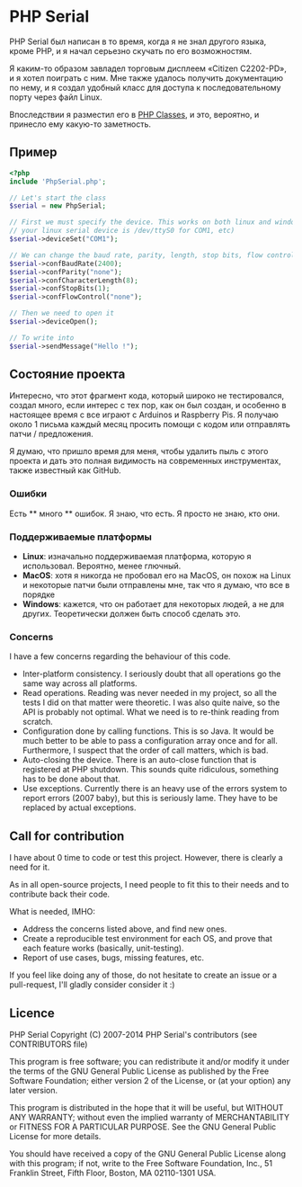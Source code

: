 PHP Serial
==========

PHP Serial был написан в то время, когда я не знал другого языка, кроме PHP, и я начал серьезно скучать по его возможностям. 

Я каким-то образом завладел торговым дисплеем «Citizen C2202-PD», и я хотел поиграть с ним. Мне также удалось получить документацию по нему, и я создал удобный класс для доступа к последовательному порту через файл Linux. 

Впоследствии я разместил его в [PHP Classes](http://www.phpclasses.org/package/3679-PHP-Communicate-with-a-serial-port.html), и это, вероятно, и принесло ему какую-то заметность.

Пример
-------

```php
<?php
include 'PhpSerial.php';

// Let's start the class
$serial = new PhpSerial;

// First we must specify the device. This works on both linux and windows (if
// your linux serial device is /dev/ttyS0 for COM1, etc)
$serial->deviceSet("COM1");

// We can change the baud rate, parity, length, stop bits, flow control
$serial->confBaudRate(2400);
$serial->confParity("none");
$serial->confCharacterLength(8);
$serial->confStopBits(1);
$serial->confFlowControl("none");

// Then we need to open it
$serial->deviceOpen();

// To write into
$serial->sendMessage("Hello !");
```

Состояние проекта
--------------------

Интересно, что этот фрагмент кода, который широко не тестировался, создал
много, если интерес с тех пор, как он был создан, и особенно в настоящее время с
все играют с Arduinos и Raspberry Pis. Я получаю около 1 письма
каждый месяц просить помощи с кодом или отправлять патчи / предложения.

Я думаю, что пришло время для меня, чтобы удалить пыль с этого проекта и дать
это полная видимость на современных инструментах, также известный как GitHub.

### Ошибки

Есть ** много ** ошибок. Я знаю, что есть. Я просто не знаю, кто они.

### Поддерживаемые платформы

* **Linux**: изначально поддерживаемая платформа, которую я использовал. Вероятно, менее глючный.
* **MacOS**: хотя я никогда не пробовал его на MacOS, он похож на Linux и некоторые патчи были отправлены мне, так что я думаю, что все в порядке
* **Windows**: кажется, что он работает для некоторых людей, а не для других. Теоретически должен быть способ сделать это.

### Concerns

I have a few concerns regarding the behaviour of this code.

* Inter-platform consistency. I seriously doubt that all operations go the same
  way across all platforms.
* Read operations. Reading was never needed in my project, so all the tests I
  did on that matter were theoretic. I was also quite naive, so the API is
  probably not optimal. What we need is to re-think reading from scratch.
* Configuration done by calling functions. This is so Java. It would be much
  better to be able to pass a configuration array once and for all. Furthermore,
  I suspect that the order of call matters, which is bad.
* Auto-closing the device. There is an auto-close function that is registered
  at PHP shutdown. This sounds quite ridiculous, something has to be done about
  that.
* Use exceptions. Currently there is an heavy use of the errors system to report
  errors (2007 baby), but this is seriously lame. They have to be replaced by
  actual exceptions.

Call for contribution
---------------------

I have about 0 time to code or test this project. However, there is clearly a
need for it.

As in all open-source projects, I need people to fit this to their needs and to
contribute back their code.

What is needed, IMHO:

* Address the concerns listed above, and find new ones.
* Create a reproducible test environment for each OS, and prove that each
  feature works (basically, unit-testing).
* Report of use cases, bugs, missing features, etc.

If you feel like doing any of those, do not hesitate to create an issue or a
pull-request, I'll gladly consider consider it :)

Licence
-------

PHP Serial
Copyright (C) 2007-2014 PHP Serial's contributors (see CONTRIBUTORS file)

This program is free software; you can redistribute it and/or modify
it under the terms of the GNU General Public License as published by
the Free Software Foundation; either version 2 of the License, or
(at your option) any later version.

This program is distributed in the hope that it will be useful,
but WITHOUT ANY WARRANTY; without even the implied warranty of
MERCHANTABILITY or FITNESS FOR A PARTICULAR PURPOSE.  See the
GNU General Public License for more details.

You should have received a copy of the GNU General Public License along
with this program; if not, write to the Free Software Foundation, Inc.,
51 Franklin Street, Fifth Floor, Boston, MA 02110-1301 USA.
